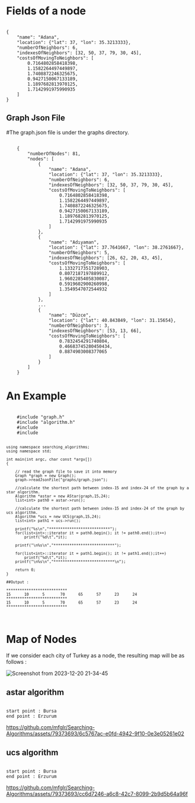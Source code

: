 <h1>Fields of a node</h1>
<code>
{
    "name": "Adana", 
    "location": {"lat": 37, "lon": 35.3213333},
    "numberOfNeighbors": 6, 
    "indexesOfNeighbors": [32, 50, 37, 79, 30, 45],
    "costsOfMovingToNeighbors": [
        0.7164802858418398,
        1.1582264497449897,
        1.7408872246325675,
        0.9427150067133189,
        1.1897682813970125,
        1.7142991975990935
    ]
}
</code>

<h2>Graph Json File</h2>

#The graph.json file is under the graphs directory.

<code>
    {
        "numberOfNodes": 81,
        "nodes": [
            {
                "name": "Adana",
                "location": {"lat": 37, "lon": 35.3213333},
                "numberOfNeighbors": 6,
                "indexesOfNeighbors": [32, 50, 37, 79, 30, 45],
                "costsOfMovingToNeighbors": [
                    0.7164802858418398,
                    1.1582264497449897,
                    1.7408872246325675,
                    0.9427150067133189,
                    1.1897682813970125,
                    1.7142991975990935
                ]
            },
            {
                "name": "Adıyaman",
                "location": {"lat": 37.7641667, "lon": 38.2761667},
                "numberOfNeighbors": 5,
                "indexesOfNeighbors": [26, 62, 20, 43, 45],
                "costsOfMovingToNeighbors": [
                    1.1332717351728903,
                    0.8072187197889912,
                    1.9602285405830087,
                    0.5919602900260998,
                    1.3549547072544932
                ]
            },
            ...
            {
                "name": "Düzce",
                "location": {"lat": 40.843849, "lon": 31.15654},
                "numberOfNeighbors": 3,
                "indexesOfNeighbors": [53, 13, 66],
                "costsOfMovingToNeighbors": [
                    0.7832454291740804,
                    0.46683745280450434,
                    0.8874903008377065
                ]
            }
        ]
    }
</code>

<h1>An Example</h1>

<code>
    #include "graph.h"
    #include "algorithm.h"
    #include <stdio.h>
    #include <list>
    
    using namespace searching_algorithms;
    using namespace std;
    
    int main(int argc, char const *argv[])
    {
    
        // read the graph file to save it into memory
        Graph *graph = new Graph();
        graph->readJsonFile("graphs/graph.json");
        
        //calculate the shortest path between index-15 and index-24 of the graph by a star algorithm.
        Algorithm *astar = new AStar(graph,15,24);
        list<int> path0 = astar->run();
    
        //calculate the shortest path between index-15 and index-24 of the graph by ucs algorithm.
        Algorithm *ucs = new UCS(graph,15,24);
        list<int> path1 = ucs->run();
    
        printf("%s\n","***************************");
        for(list<int>::iterator it = path0.begin(); it != path0.end();it++)
            printf("%d\t",*it);
    
        printf("\n%s\n","***************************");
        
        for(list<int>::iterator it = path1.begin(); it != path1.end();it++)
            printf("%d\t",*it);
        printf("\n%s\n","***************************\n");
    
        return 0;
    }

    ##Output :

    ***************************
    15      10      5       70      65      57      23      24
    ***************************
    15      10      5       70      65      57      23      24
    ***************************
</code>


<h1>Map of Nodes</h1>

If we consider each city of Turkey as a node, the resulting map will be as follows :

![Screenshot from 2023-12-20 21-34-45](https://github.com/mfglr/Searching-Algorithms/assets/79373693/97714bc8-ae73-4291-a834-da75c3979255)

<h2>astar algorithm</h2>

<code>
start point : Bursa
end point : Erzurum
</code>


https://github.com/mfglr/Searching-Algorithms/assets/79373693/6c5767ac-e0fd-4942-9f10-0e3e05261e02


<h2>ucs algorithm</h2>

<code>
start point : Bursa
end point : Erzurum
</code>


https://github.com/mfglr/Searching-Algorithms/assets/79373693/cc6d7246-a6c8-42c7-8099-2b9d5b64a96f

